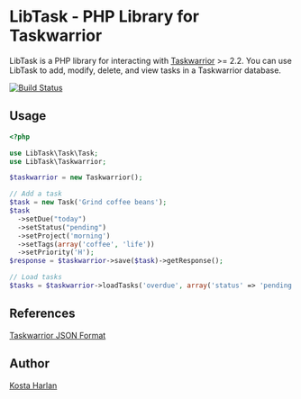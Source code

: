 LibTask - PHP Library for Taskwarrior
=====================================

LibTask is a PHP library for interacting with [Taskwarrior](http://www.taskwarrior.org) >= 2.2. You can use LibTask to
add, modify, delete, and view tasks in a Taskwarrior database.

[![Build Status](https://travis-ci.org/kostajh/LibTask.png?branch=master)](https://travis-ci.org/kostajh/LibTask)
## Usage

```php
<?php

use LibTask\Task\Task;
use LibTask\Taskwarrior;

$taskwarrior = new Taskwarrior();

// Add a task
$task = new Task('Grind coffee beans');
$task
  ->setDue("today")
  ->setStatus("pending")
  ->setProject('morning')
  ->setTags(array('coffee', 'life'))
  ->setPriority('H');
$response = $taskwarrior->save($task)->getResponse();

// Load tasks
$tasks = $taskwarrior->loadTasks('overdue', array('status' => 'pending'));

```

References
----------

[Taskwarrior JSON Format](http://taskwarrior.org/docs/design/task.html)

Author
------

[Kosta Harlan](http://kostaharlan.net)

